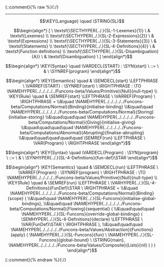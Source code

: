 {::comment}{% raw %}{:/}


----

$$\KEY{Language} \quad \STRING{SL}$$




$$\begin{align*}
  [ \
  \textsf{\SECTHYPER{../.}{SL-1-Lexemes}{1}} \ & \textsf{Lexemes} \\
  \textsf{\SECTHYPER{../.}{SL-2-Expressions}{2}} \ & \textsf{Expressions} \\
  \textsf{\SECTHYPER{../.}{SL-3-Statements}{3}} \ & \textsf{Statements} \\
  \textsf{\SECTHYPER{../.}{SL-4-Definitions}{4}} \ & \textsf{Function definitions} \\
  \textsf{\SECTHYPER{../.}{SL-Disambiguation}{A}} \ & \textsf{Disambiguation}
  \ ]
\end{align*}$$

$$\begin{align*}
  \KEY{Syntax} \quad
    \VARDECL{START} : \SYN{start}
      \ ::= \ & \
      \SYNREF{program}
\end{align*}$$

$$\begin{align*}
  \KEY{Semantics} \quad
  & \SEMDECL{start} \LEFTPHRASE \ \VARREF{START} : \SYNREF{start} \ \RIGHTPHRASE  
    :  \TO \NAMEHYPER{../../../../../Funcons-beta/Values/Primitive}{Null}{null-type} 
\\
  \KEY{Rule} \quad
    & \SEMREF{start} \LEFTPHRASE \
                            \VARREF{Program} \
                          \RIGHTPHRASE  = \\&\quad
      \NAMEHYPER{../../../../../Funcons-beta/Computations/Normal}{Binding}{initialise-binding} \\&\quad\quad 
        \NAMEHYPER{../../../../../Funcons-beta/Computations/Normal}{Storing}{initialise-storing} \\&\quad\quad\quad 
          \NAMEHYPER{../../../../../Funcons-beta/Computations/Normal}{Giving}{initialise-giving} \\&\quad\quad\quad\quad 
            \NAMEHYPER{../../../../../Funcons-beta/Computations/Abnormal}{Abrupting}{finalise-abrupting} \\&\quad\quad\quad\quad\quad 
              \SEMREF{run} \LEFTPHRASE \
                                    \VAR{Program} \
                                  \RIGHTPHRASE 
\end{align*}$$

$$\begin{align*}
  \KEY{Syntax} \quad
    \VARDECL{Program} : \SYN{program}
      \ ::= \ & \
      \SYNHYPER{../.}{SL-4-Definitions}{fun-def}\STAR
\end{align*}$$

$$\begin{align*}
  \KEY{Semantics} \quad
  & \SEMDECL{run} \LEFTPHRASE \ \VARREF{Program} : \SYNREF{program} \ \RIGHTPHRASE  
    :  \TO \NAMEHYPER{../../../../../Funcons-beta/Values/Primitive}{Null}{null-type} 
\\
  \KEY{Rule} \quad
    & \SEMREF{run} \LEFTPHRASE \
                            \VARHYPER{../.}{SL-4-Definitions}{FunDef}\STAR \
                          \RIGHTPHRASE  = \\&\quad
      \NAMEHYPER{../../../../../Funcons-beta/Computations/Normal}{Binding}{scope}
        ( \\&\quad\quad \NAMEHYPER{../.}{SL-Funcons}{initialise-global-bindings}, \\&\quad\quad
               \NAMEHYPER{../../../../../Funcons-beta/Computations/Normal}{Flowing}{sequential}
                ( \\&\quad\quad\quad \NAMEHYPER{../.}{SL-Funcons}{override-global-bindings}
                        (  \SEMHYPER{../.}{SL-4-Definitions}{declare} \LEFTPHRASE \
                                                    \VAR{FunDef}\STAR \
                                                  \RIGHTPHRASE  ), \\&\quad\quad\quad
                       \NAMEHYPER{../../../../../Funcons-beta/Values/Abstraction}{Functions}{apply}
                        (  \NAMEHYPER{../.}{SL-Funcons}{fun} \ 
                                \NAMEHYPER{../.}{SL-Funcons}{global-bound} \ 
                                  \STRING{main}, 
                               \NAMEHYPER{../../../../../Funcons-beta/Values/Composite}{Lists}{nil} ) ) )
\end{align*}$$



[Funcons-beta]: /CBS-beta/math/Funcons-beta
  "FUNCONS-BETA"
[Unstable-Funcons-beta]: /CBS-beta/math/Unstable-Funcons-beta
  "UNSTABLE-FUNCONS-BETA"
[Languages-beta]: /CBS-beta/math/Languages-beta
  "LANGUAGES-BETA"
[Unstable-Languages-beta]: /CBS-beta/math/Unstable-Languages-beta
  "UNSTABLE-LANGUAGES-BETA"
[CBS-beta]: /CBS-beta
  "CBS-BETA"
[SL-Start.cbs]: https://github.com/plancomps/CBS-beta/blob/master/Languages-beta/SL/SL-cbs/SL/SL-Start/SL-Start.cbs
  "CBS SOURCE FILE ON GITHUB"
[PLAIN]: /CBS-beta/docs/Languages-beta/SL/SL-cbs/SL/SL-Start
  "CBS SOURCE WEB PAGE"
 [PRETTY]: /CBS-beta/math/Languages-beta/SL/SL-cbs/SL/SL-Start
  "CBS-KATEX WEB PAGE"
[PDF]: https://github.com/plancomps/CBS-beta/blob/master/Languages-beta/SL/SL-cbs/SL/SL-Start/SL-Start.pdf
  "CBS-LATEX PDF FILE"
[PLanCompS Project]: https://plancomps.github.io
  "PROGRAMMING LANGUAGE COMPONENTS AND SPECIFICATIONS PROJECT HOME PAGE"
{::comment}{% endraw %}{:/}
